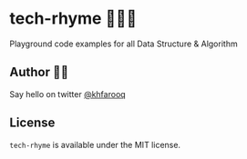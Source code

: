 # tech-rhyme 👨🏻‍💻
Playground code examples for all Data Structure &amp; Algorithm

## Author 🙏🏻

Say hello on twitter [@khfarooq](https://twitter.com/khfarooq)

## License

`tech-rhyme` is available under the MIT license.
